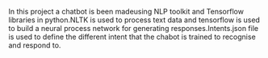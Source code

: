 In this project a chatbot is been madeusing NLP toolkit and Tensorflow libraries in python.NLTK is used to process text data and tensorflow is used to build a neural process network for generating responses.Intents.json file is used to define the different intent that the chabot is trained to recognise and respond to.
